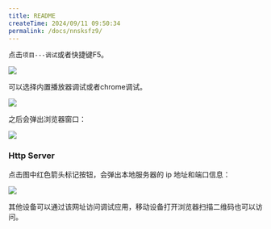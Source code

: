 ```yaml
---
title: README
createTime: 2024/09/11 09:50:34
permalink: /docs/nnsksfz9/
---
```

点击`项目---调试`或者快捷键F5。

![](1.png)

可以选择内置播放器调试或者chrome调试。

![](2.png)

之后会弹出浏览器窗口：

![](3.png)

### Http Server

点击图中红色箭头标记按钮，会弹出本地服务器的 ip 地址和端口信息：

![](4.png)

其他设备可以通过该网址访问调试应用，移动设备打开浏览器扫描二维码也可以访问。

